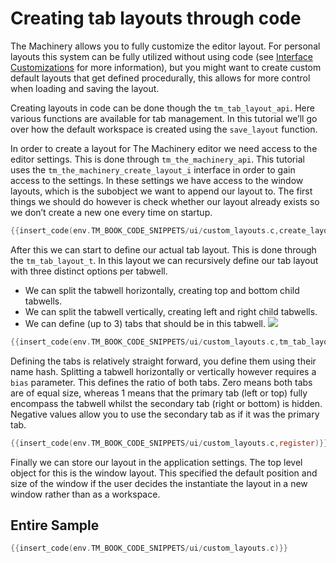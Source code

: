 # Creating tab layouts through code

The Machinery allows you to fully customize the editor layout. For personal layouts this system can be fully utilized without using code (see [Interface Customizations]({{base_url}}the_editor/customizations.html) for more information), but you might want to create custom default layouts that get defined procedurally, this allows for more control when loading and saving the layout.

Creating layouts in code can be done though the `tm_tab_layout_api`. Here various functions are available for tab management. In this tutorial we’ll go over how the default workspace is created using the `save_layout` function.

In order to create a layout for The Machinery editor we need access to the editor settings. This is done through `tm_the_machinery_api`. This tutorial uses the `tm_the_machinery_create_layout_i` interface in order to gain access to the settings. In these settings we have access to the window layouts, which is the subobject we want to append our layout to. The first things we should do however is check whether our layout already exists so we don’t create a new one every time on startup.

```c
{{insert_code(env.TM_BOOK_CODE_SNIPPETS/ui/custom_layouts.c,create_layout)}}
```

After this we can start to define our actual tab layout. This is done through the `tm_tab_layout_t`. In this layout we can recursively define our tab layout with three distinct options per tabwell.

- We can split the tabwell horizontally, creating top and bottom child tabwells.
- We can split the tabwell vertically, creating left and right child tabwells.
- We can define (up to 3) tabs that should be in this tabwell.
![](https://www.dropbox.com/s/ggiq4uv6htgwnpj/tm_tut_default_layout.png?dl=1)

```c
{{insert_code(env.TM_BOOK_CODE_SNIPPETS/ui/custom_layouts.c,tm_tab_layout_t)}}
```

Defining the tabs is relatively straight forward, you define them using their name hash. Splitting a tabwell horizontally or vertically however requires a `bias` parameter. This defines the ratio of both tabs. Zero means both tabs are of equal size, whereas 1 means that the primary tab (left or top) fully encompass the tabwell whilst the secondary tab (right or bottom) is hidden. Negative values allow you to use the secondary tab as if it was the primary tab.

```c
{{insert_code(env.TM_BOOK_CODE_SNIPPETS/ui/custom_layouts.c,register)}}
```

Finally we can store our layout in the application settings. The top level object for this is the
window layout. This specified the default position and size of the window if the user decides the
instantiate the layout in a new window rather than as a workspace. 

## Entire Sample

```c
{{insert_code(env.TM_BOOK_CODE_SNIPPETS/ui/custom_layouts.c)}}
```
